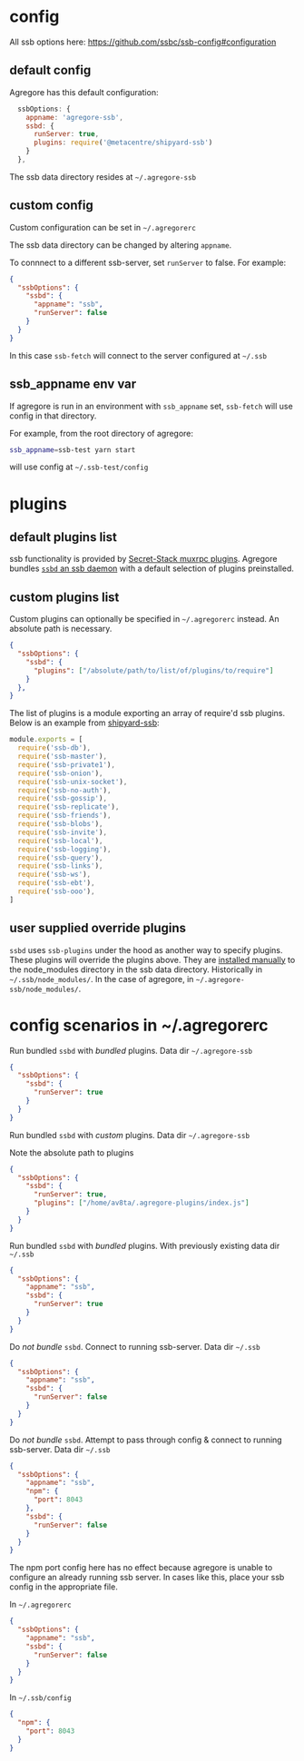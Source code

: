 
# config

All ssb options here: <https://github.com/ssbc/ssb-config#configuration>

## default config

Agregore has this default configuration:

```js
  ssbOptions: {
    appname: 'agregore-ssb',
    ssbd: {
      runServer: true,
      plugins: require('@metacentre/shipyard-ssb')
    }
  },
```

The ssb data directory resides at `~/.agregore-ssb`

## custom config

Custom configuration can be set in `~/.agregorerc`

The ssb data directory can be changed by altering `appname`.

To connnect to a different ssb-server, set `runServer` to false. For example:

```json
{
  "ssbOptions": {
    "ssbd": {
      "appname": "ssb",
      "runServer": false
    }
  }
}
```

In this case `ssb-fetch` will connect to the server configured at `~/.ssb`

## ssb_appname env var

If agregore is run in an environment with `ssb_appname` set, `ssb-fetch` will use config in that directory.

For example, from the root directory of agregore:

```sh
ssb_appname=ssb-test yarn start
```

will use config at `~/.ssb-test/config`

# plugins

## default plugins list

ssb functionality is provided by [Secret-Stack muxrpc plugins](https://github.com/ssbc/secret-stack/blob/main/PLUGINS.md). Agregore bundles [`ssbd` an ssb daemon](https://github.com/av8ta/ssbd) with a default selection of plugins preinstalled.

## custom plugins list

Custom plugins can optionally be specified in `~/.agregorerc` instead. An absolute path is necessary.

```json
{
  "ssbOptions": {
    "ssbd": {
      "plugins": ["/absolute/path/to/list/of/plugins/to/require"]
    }
  },
}
```

The list of plugins is a module exporting an array of require'd ssb plugins. Below is an example from [shipyard-ssb](https://github.com/metacentre/shipyard-ssb):

```js
module.exports = [
  require('ssb-db'),
  require('ssb-master'),
  require('ssb-private1'),
  require('ssb-onion'),
  require('ssb-unix-socket'),
  require('ssb-no-auth'),
  require('ssb-gossip'),
  require('ssb-replicate'),
  require('ssb-friends'),
  require('ssb-blobs'),
  require('ssb-invite'),
  require('ssb-local'),
  require('ssb-logging'),
  require('ssb-query'),
  require('ssb-links'),
  require('ssb-ws'),
  require('ssb-ebt'),
  require('ssb-ooo'),
]
```

## user supplied override plugins

`ssbd` uses `ssb-plugins` under the hood as another way to specify plugins. These plugins will override the plugins above. They are [installed manually](https://github.com/ssbc/ssb-plugins#installing-a-user-configured-ssb-plugin-manually) to the node_modules directory in the ssb data directory. Historically in `~/.ssb/node_modules/`. In the case of agregore, in `~/.agregore-ssb/node_modules/`.

# config scenarios in ~/.agregorerc

Run bundled `ssbd` with *bundled* plugins. Data dir `~/.agregore-ssb`

```json
{
  "ssbOptions": {
    "ssbd": {
      "runServer": true
    }
  }
}
```

Run bundled `ssbd` with *custom* plugins. Data dir `~/.agregore-ssb`

Note the absolute path to plugins

```json
{
  "ssbOptions": {
    "ssbd": {
      "runServer": true,
      "plugins": ["/home/av8ta/.agregore-plugins/index.js"]
    }
  }
}
```

Run bundled `ssbd` with *bundled* plugins. With previously existing data dir `~/.ssb`

```json
{
  "ssbOptions": {
    "appname": "ssb",
    "ssbd": {
      "runServer": true
    }
  }
}
```

Do *not bundle* `ssbd`. Connect to running ssb-server. Data dir `~/.ssb`

```json
{
  "ssbOptions": {
    "appname": "ssb",
    "ssbd": {
      "runServer": false
    }
  }
}
```

Do *not bundle* `ssbd`. Attempt to pass through config & connect to running ssb-server. Data dir `~/.ssb`

```json
{
  "ssbOptions": {
    "appname": "ssb",
    "npm": {
      "port": 8043
    },
    "ssbd": {
      "runServer": false
    }
  }
}
```

The npm port config here has no effect because agregore is unable to configure an already running ssb server. In cases like this, place your ssb config in the appropriate file.

In `~/.agregorerc`

```json
{
  "ssbOptions": {
    "appname": "ssb",
    "ssbd": {
      "runServer": false
    }
  }
}
```

In `~/.ssb/config`

```json
{
  "npm": {
    "port": 8043
  }
}
```
